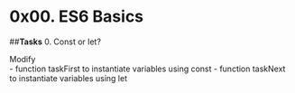 # **0x00. ES6 Basics**

##**Tasks**
0. Const or let?

Modify<br>
	- function taskFirst to instantiate variables using const
	- function taskNext to instantiate variables using let

